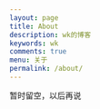 ```yaml
---
layout: page
title: About
description: wk的博客
keywords: wk
comments: true
menu: 关于
permalink: /about/
---
```


暂时留空，以后再说
